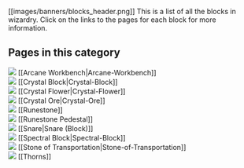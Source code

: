 [[images/banners/blocks_header.png]]
This is a list of all the blocks in wizardry. Click on the links to the pages for each block for more information.

## Pages in this category
![](https://github.com/Electroblob77/Wizardry/blob/1.12.2/src/main/resources/assets/ebwizardry/textures/blocks/arcane_workbench_top.png) [[Arcane Workbench|Arcane-Workbench]]  
![](https://github.com/Electroblob77/Wizardry/blob/1.12.2/src/main/resources/assets/ebwizardry/textures/blocks/crystal_block.png) [[Crystal Block|Crystal-Block]]  
![](https://github.com/Electroblob77/Wizardry/blob/1.12.2/src/main/resources/assets/ebwizardry/textures/blocks/crystal_flower.png) [[Crystal Flower|Crystal-Flower]]  
![](https://github.com/Electroblob77/Wizardry/blob/1.12.2/src/main/resources/assets/ebwizardry/textures/blocks/crystal_ore.png) [[Crystal Ore|Crystal-Ore]]  
![](https://github.com/Electroblob77/Wizardry/blob/1.12.2/src/main/resources/assets/ebwizardry/textures/blocks/runestone_earth_3.png) [[Runestone]]  
![](https://github.com/Electroblob77/Wizardry/blob/1.12.2/src/main/resources/assets/ebwizardry/textures/blocks/runestone_pedestal_lightning.png) [[Runestone Pedestal]]  
![](https://github.com/Electroblob77/Wizardry/blob/1.12.2/src/main/resources/assets/ebwizardry/textures/blocks/snare.png) [[Snare|Snare (Block)]]  
![](https://github.com/Electroblob77/Wizardry/blob/1.12.2/src/main/resources/assets/ebwizardry/textures/blocks/spectral_block.png) [[Spectral Block|Spectral-Block]]  
![](https://github.com/Electroblob77/Wizardry/blob/1.12.2/src/main/resources/assets/ebwizardry/textures/items/transportation_stone.png) [[Stone of Transportation|Stone-of-Transportation]]  
![](https://github.com/Electroblob77/Wizardry/blob/1.12.2/src/main/resources/assets/ebwizardry/textures/blocks/thorns_upper_7.png) [[Thorns]]  